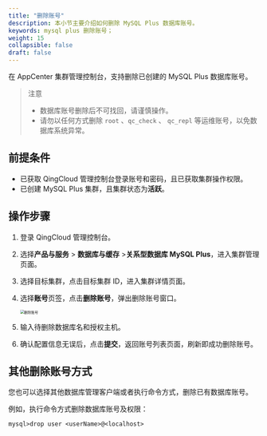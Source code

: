 ```yaml
---
title: "删除账号"
description: 本小节主要介绍如何删除 MySQL Plus 数据库账号。 
keywords: mysql plus 删除账号；
weight: 15
collapsible: false
draft: false
---
```




在 AppCenter 集群管理控制台，支持删除已创建的 MySQL Plus 数据库账号。

> 注意
> - 数据库账号删除后不可找回，请谨慎操作。
> - 请勿以任何方式删除 `root` 、`qc_check` 、 `qc_repl` 等运维账号，以免数据库系统异常。


## 前提条件

- 已获取 QingCloud 管理控制台登录账号和密码，且已获取集群操作权限。
- 已创建 MySQL Plus 集群，且集群状态为**活跃**。

## 操作步骤

1. 登录 QingCloud 管理控制台。
2. 选择**产品与服务** > **数据库与缓存** >**关系型数据库 MySQL Plus**，进入集群管理页面。
3. 选择目标集群，点击目标集群 ID，进入集群详情页面。
4. 选择**账号**页签，点击**删除账号**，弹出删除账号窗口。
   
   <img src="../../../_images/del_user.png" alt="删除账号" style="zoom:50%;" />

5. 输入待删除数据库名和授权主机。
6. 确认配置信息无误后，点击**提交**，返回账号列表页面，刷新即成功删除账号。

## 其他删除账号方式

您也可以选择其他数据库管理客户端或者执行命令方式，删除已有数据库账号。

例如，执行命令方式删除数据库账号及权限：

 ```
 mysql>drop user <userName>@<localhost> 
 ```
 